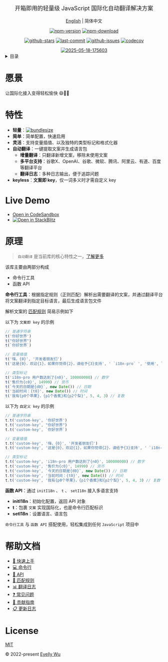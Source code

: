 <div align="center">
  <p style="font-size: 18px;">开箱即用的轻量级 JavaScript 国际化自动翻译解决方案</p>


[English](https://github.com/i18n-pro/core/tree/v3.0.0-alpha.2#readme) | 简体中文


[![npm-version](https://img.shields.io/npm/v/i18n-pro.svg?style=flat-square "npm-version")](https://www.npmjs.com/package/i18n-pro "npm")
[![npm-download](https://img.shields.io/npm/dm/i18n-pro "npm-download")](https://www.npmjs.com/package/i18n-pro "npm")

[![github-stars](https://img.shields.io/github/stars/i18n-pro/core?style=social "github-stars")](https://github.com/i18n-pro/core/stargazers "github-stars")
[![last-commit](https://img.shields.io/github/last-commit/i18n-pro/core/dev "last-commit")](https://github.com/i18n-pro/core/commits/dev "last-commit")
[![github-issues](https://img.shields.io/github/issues-raw/i18n-pro/core "github-issues")](https://github.com/i18n-pro/core/issues "github-issues")
[![codecov](https://codecov.io/gh/i18n-pro/core/branch/main/graph/badge.svg?token=758C46SIE7 "codecov")](https://codecov.io/gh/i18n-pro/core "codecov")

<a href="https://ibb.co/hxDQ1w69">
    <img src="https://i.ibb.co/JW56Fg1t/2025-05-18-175603.gif"alt="2025-05-18-175603" />
  </a>

</div>
<details >
  <summary>目录</summary>

  [愿景](#愿景)<br/>
  [特性](#特性)<br/>
  [Live Demo](#live-demo)<br/>
  [原理](#原理)<br/>
  [帮助文档](#帮助文档)<br/>
  [License](#license)<br/>

</details>


# 愿景
让国际化接入变得轻松愉快 😄💪🏻
# 特性

* **轻量**：[![bundlesize](https://img.shields.io/bundlephobia/minzip/i18n-pro?color=brightgreen&style=plastic "bundlesize")](https://bundlephobia.com/package/i18n-pro "bundlesize")
* **简单**：简单配置，快速启用
* **灵活**：支持变量插值、以及独特的类型标记和格式化器
* **自动翻译**：一键提取文案并生成语言包
   * **增量翻译**：只翻译新增文案，移除未使用文案
   * **多平台支持**：谷歌X、OpenAI、谷歌、微软、腾讯、阿里云、有道、百度等翻译平台
   * **翻译日志**：多种日志输出，便于追踪问题
* **keyless**：**文案即 key**，仅一词多义时才需自定义 key


# Live Demo

* [Open in CodeSandbox](https://codesandbox.io/p/github/i18n-pro/core-demo/v3?file=README_zh-CN.md)
* [![Open in StackBlitz](https://developer.stackblitz.com/img/open_in_stackblitz_small.svg "Open in StackBlitz")](https://stackblitz.com/github/i18n-pro/core-demo/tree/v3?file=README_zh-CN.md)


# 原理

> `自动翻译` 是当前库的核心特性之一，[了解更多](https://github.com/i18n-pro/core/blob/v3.0.0-alpha.2/docs/dist/Q&A_zh-CN.md)

该库主要由两部分构成
* 命令行工具
* 函数 API

**命令行工具**：根据指定规则（正则匹配）解析出需要翻译的文案，并通过翻译平台将文案翻译到指定目标语言，最后生成语言包文件

解析文案的 [匹配规则](https://github.com/i18n-pro/core/blob/v3.0.0-alpha.2/docs/dist/MATCH_RULE_zh-CN.md) 简易示例如下

以下为 `文案即 key` 的示例
```js
// 普通字符串
t('你好世界')
t("你好世界")
t(`你好世界`)

// 变量插值
t('嗨，{0}', '开发者朋友们')
t('这是{0}，欢迎{1}，如果你觉得{2}，请给予{3}支持', ' `i18n-pro` ', '使用', `对你有帮助`, ' ⭐️ ')

// 类型标记
t('i18n-pro 用户数达到了{n0}', 100000000) // 数字
t('售价为{c0}', 14999) // 货币
t(`今天的日期是{d0}`, new Date()) // 日期
t('当前时间：{t0}', new Date()) // 时间
t('我有{p0个苹果}，{p1个香蕉}和{p2个梨}', 5, 4, 3) // 复数 
```

以下为 `自定义 key` 的示例
```js
// 普通字符串
t.t('custom-key', '你好世界')
t.t('custom-key', "你好世界")
t.t('custom-key', `你好世界`)

// 变量插值
t.t('custom-key', '嗨，{0}', '开发者朋友们')
t.t('custom-key', '这是{0}，欢迎{1}，如果你觉得{2}，请给予{3}支持', ' `i18n-pro` ', '使用', `对你有帮助`, ' ⭐️ ')

// 类型标记
t.t('custom-key', 'i18n-pro 用户数达到了{n0}', 100000000) // 数字
t.t('custom-key', '售价为{c0}', 14999) // 货币
t.t('custom-key', `今天的日期是{d0}`, new Date()) // 日期
t.t('custom-key', '当前时间：{t0}', new Date()) // 时间
t.t('custom-key', '我有{p0个苹果}，{p1个香蕉}和{p2个梨}', 5, 4, 3) // 复数 
```
**函数 API**：通过  `initI18n` 、 `t` 、 `setI18n`  接入多语言支持
* **initI18n**：初始化配置，返回 API 对象
* **t**：包裹 `文案` 实现国际化，也是命令行匹配标识
* **setI18n**：设置语言、语言包

 `命令行工具` 与 `函数 API` 搭配使用，轻松集成到任何 `JavaScript` 项目中
# 帮助文档

* [🚀 快速上手](https://github.com/i18n-pro/core/blob/v3.0.0-alpha.2/docs/dist/USAGE_zh-CN.md)
* [💻 命令行](https://github.com/i18n-pro/core/blob/v3.0.0-alpha.2/docs/dist/COMMAND_LINE_zh-CN.md)
* [📖 API](https://github.com/i18n-pro/core/blob/v3.0.0-alpha.2/docs/dist/API_zh-CN.md)
* [📝 匹配规则](https://github.com/i18n-pro/core/blob/v3.0.0-alpha.2/docs/dist/MATCH_RULE_zh-CN.md)
* [📊 翻译日志](https://github.com/i18n-pro/core/blob/v3.0.0-alpha.2/docs/dist/OUTPUT_LOG_zh-CN.md)
* [❓ 常见问题](https://github.com/i18n-pro/core/blob/v3.0.0-alpha.2/docs/dist/Q&A_zh-CN.md)
* [🤝 贡献指南](https://github.com/i18n-pro/core/blob/dev/docs/dist/CONTRIBUTION_GUIDELINES_zh-CN.md)
* [📋 更新日志](https://github.com/i18n-pro/core/blob/v3.0.0-alpha.2/docs/dist/CHANGELOG_zh-CN.md)


# License
[MIT](./LICENSE)

© 2022-present [Eyelly Wu](https://github.com/eyelly-wu)